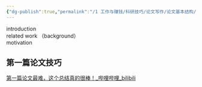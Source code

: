 ```yaml
---
{"dg-publish":true,"permalink":"/1 工作与赚钱/科研技巧/论文写作/论文基本结构/","title":"论文基本结构"}
---
```



introduction  
related work （background）  
motivation
## 第一篇论文技巧
[第一篇论文最难，这个总结真的很棒！\_哔哩哔哩\_bilibili](https://www.bilibili.com/video/BV1TM4y1p7bU/?buvid=XY630CE669F34078F341989B1EE06E60B0127&is_story_h5=false&mid=g8UDjEqHIS5oCexxb9oAEQ%3D%3D&p=1&plat_id=116&share_from=ugc&share_medium=android&share_plat=android&share_session_id=26ebbadc-ff09-4ab4-95e6-74b889fa13e5&share_source=COPY&share_tag=s_i&timestamp=1692022826&unique_k=03Z2EsK&up_id=403534610)
